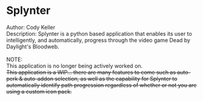 # Splynter
Author: Cody Keller<br>
Description: Splynter is a python based application that enables its user to intelligently, and automatically, progress through the video game Dead by Daylight's Bloodweb.<br><br>
NOTE:<br>
This application is no longer being actively worked on.<br>
~~This application is a WIP... there are many features to come such as auto-perk & auto-addon selection, as well as the capability for Splynter to automatically identify path progression regardless of whether or not you are using a custom icon pack.~~
